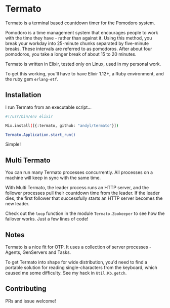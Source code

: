 # Termato

Termato is a terminal based countdown timer for the Pomodoro system.

Pomodoro is a time management system that encourages people to work with the
time they have - rather than against it. Using this method, you break your
workday into 25-minute chunks separated by five-minute breaks. These intervals
are referred to as pomodoros.  After about four pomodoros, you take a longer
break of about 15 to 20 minutes.

Termato is written in Elixir, tested only on Linux, used in my personal work.

To get this working, you'll have to have Elixir 1.12+, a Ruby environment, and
the ruby gem `erlang-etf`.

## Installation

I run Termato from an executable script...

```bash
#!/usr/bin/env elixir

Mix.install([{:termato, github: "andyl/termato"}])

Termato.Application.start_run()
```

Simple!

## Multi Termato

You can run many Termato processes concurrently.  All processes on a
machine will keep in sync with the same time.

With Multi Termato, the leader process runs an HTTP server, and the follower
processes pull their countdown time from the leader.  If the leader dies, the
first follower that successfully starts an HTTP server becomes the new leader.

Check out the `loop` function in the module `Termato.Zookeeper` to see how the
failover works.  Just a few lines of code!

## Notes

Termato is a nice fit for OTP. It uses a collection of server processes -
Agents, GenServers and Tasks.  

To get Termato into shape for wide distribution, you'd need to find a portable
solution for reading single-characters from the keyboard, which caused me some
difficulty.  See my hack in `Util.Kb.getch`.  

## Contributing

PRs and issue welcome!
